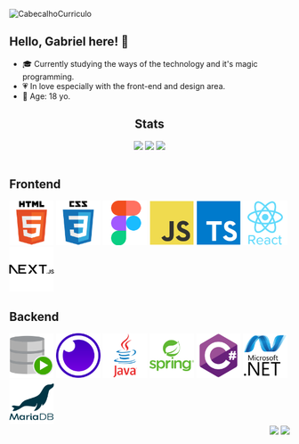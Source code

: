![CabecalhoCurriculo](https://github.com/GEdO23/GEdO23/assets/126673413/0d6eb614-5046-4b4c-b134-42e819386eb9)

## Hello, Gabriel here! 👋
- 🎓 Currently studying the ways of the technology and it's magic programming.
- 💗 In love especially with the front-end and design area.
- 📆 Age: 18 yo.

<div style="display: inline_block" align="center">
  <h2>Stats</h2>
  <img loading="lazy" height="150em" src="https://github-readme-stats.vercel.app/api?username=GEdO23&show_icons=true&theme=github_dark"/>
  <img loading="lazy" height="150em" src="https://github-readme-streak-stats.herokuapp.com/?user=GEdO23&theme=github_dark"/>
  <img loading="lazy" height="150em" src="https://github-readme-stats.vercel.app/api/top-langs/?username=GEdO23&layout=compact&card_width=350em&langs_count=4&theme=github_dark"/>
</div>

<br/>

<div style="display: inline-block">
  <h2>Frontend</h2>
  <img src="https://raw.githubusercontent.com/devicons/devicon/master/icons/html5/html5-original-wordmark.svg" alt="HTML5" height="80">
  <img src="https://raw.githubusercontent.com/devicons/devicon/master/icons/css3/css3-original-wordmark.svg" alt="CSS3" height="80">
  <img src="https://raw.githubusercontent.com/devicons/devicon/master/icons/figma/figma-original.svg" alt="Figma" height="80">
  <img src="https://raw.githubusercontent.com/devicons/devicon/master/icons/javascript/javascript-original.svg" alt="Javascript" height="80">
  <img src="https://raw.githubusercontent.com/devicons/devicon/master/icons/typescript/typescript-plain.svg" alt="Typescript" height="80">
  <img src="https://raw.githubusercontent.com/devicons/devicon/master/icons/react/react-original-wordmark.svg" alt="React" height="80">
  <img src="https://raw.githubusercontent.com/devicons/devicon/master/icons/nextjs/nextjs-original-wordmark.svg" alt="NextJS" height="80">
</div>

<div style="display: inline-block">
  <h2>Backend</h2>
  <img src="https://raw.githubusercontent.com/devicons/devicon/master/icons/sqldeveloper/sqldeveloper-original.svg" alt="SQL Developer" height="80">
  <img src="https://raw.githubusercontent.com/devicons/devicon/master/icons/insomnia/insomnia-original.svg" alt="Insomnia" height="80">
  <img src="https://raw.githubusercontent.com/devicons/devicon/master/icons/java/java-original-wordmark.svg" alt="Java" height="80">
  <img src="https://raw.githubusercontent.com/devicons/devicon/master/icons/spring/spring-original-wordmark.svg" alt="Spring" height="80">
  <img src="https://raw.githubusercontent.com/devicons/devicon/master/icons/csharp/csharp-original.svg" alt="C#" height="80">
  <img src="https://raw.githubusercontent.com/devicons/devicon/master/icons/dot-net/dot-net-original-wordmark.svg" alt=".NET" height="80">
  <img src="https://raw.githubusercontent.com/devicons/devicon/master/icons/mariadb/mariadb-original-wordmark.svg" alt="Insomnia" height="80">
</div>

<div align="right">
  <a href = "mailto:gabrieleringerdeoliveira1234@gmail.com"><img loading="lazy" src="https://img.shields.io/badge/Gmail-D14836?style=for-the-badge&logo=gmail&logoColor=white" target="_blank"></a>
  <a href="https://www.linkedin.com/in/gabriel-eringer-de-oliveira-0ba641246" target="_blank"><img loading="lazy" src="https://img.shields.io/badge/-LinkedIn-%230077B5?style=for-the-badge&logo=linkedin&logoColor=white" target="_blank"></a>   
</div>

